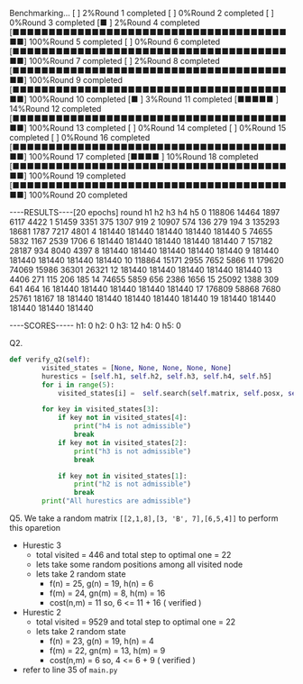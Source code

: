 Benchmarking...
[                                        ] 2%Round 1 completed
[                                        ] 0%Round 2 completed
[                                        ] 0%Round 3 completed
[■                                       ] 2%Round 4 completed
[■■■■■■■■■■■■■■■■■■■■■■■■■■■■■■■■■■■■■■■■] 100%Round 5 completed
[                                        ] 0%Round 6 completed
[■■■■■■■■■■■■■■■■■■■■■■■■■■■■■■■■■■■■■■■■] 100%Round 7 completed
[                                        ] 2%Round 8 completed
[■■■■■■■■■■■■■■■■■■■■■■■■■■■■■■■■■■■■■■■■] 100%Round 9 completed
[■■■■■■■■■■■■■■■■■■■■■■■■■■■■■■■■■■■■■■■■] 100%Round 10 completed
[■                                       ] 3%Round 11 completed
[■■■■■                                   ] 14%Round 12 completed
[■■■■■■■■■■■■■■■■■■■■■■■■■■■■■■■■■■■■■■■■] 100%Round 13 completed
[                                        ] 0%Round 14 completed
[                                        ] 0%Round 15 completed
[                                        ] 0%Round 16 completed
[■■■■■■■■■■■■■■■■■■■■■■■■■■■■■■■■■■■■■■■■] 100%Round 17 completed
[■■■■                                    ] 10%Round 18 completed
[■■■■■■■■■■■■■■■■■■■■■■■■■■■■■■■■■■■■■■■■] 100%Round 19 completed
[■■■■■■■■■■■■■■■■■■■■■■■■■■■■■■■■■■■■■■■■] 100%Round 20 completed

----RESULTS----[20 epochs]
round   h1      h2      h3      h4      h5
0       118806  14464   1897    6117    4422
1       51459   3351    375     1307    919
2       10907   574     136     279     194
3       135293  18681   1787    7217    4801
4       181440  181440  181440  181440  181440
5       74655   5832    1167    2539    1706
6       181440  181440  181440  181440  181440
7       157182  28187   934     8040    4397
8       181440  181440  181440  181440  181440
9       181440  181440  181440  181440  181440
10      118864  15171   2955    7652    5866
11      179620  74069   15986   36301   26321
12      181440  181440  181440  181440  181440
13      4406    271     115     206     185
14      74655   5859    656     2386    1656
15      25092   1388    309     641     464
16      181440  181440  181440  181440  181440
17      176809  58868   7680    25761   18167
18      181440  181440  181440  181440  181440
19      181440  181440  181440  181440  181440

----SCORES-----
h1: 0
h2: 0
h3: 12
h4: 0
h5: 0

Q2.
```python
def verify_q2(self):
        visited_states = [None, None, None, None, None]
        hurestics = [self.h1, self.h2, self.h3, self.h4, self.h5]
        for i in range(5):
            visited_states[i] =  self.search(self.matrix, self.posx, self.posy, hurestics[i] )

        for key in visited_states[3]:
            if key not in visited_states[4]:
                print("h4 is not admissible")
                break
            if key not in visited_states[2]:
                print("h3 is not admissible")
                break

            if key not in visited_states[1]:
                print("h2 is not admissible")
                break
        print("All hurestics are admissible")
```

Q5.
We take a random matrix `[[2,1,8],[3, 'B', 7],[6,5,4]]` to perform this oparetion 
- Hurestic 3
    - total visited = 446 and total step to optimal one = 22
    - lets take some random positions among all visited node
    - lets take 2 random state
        - f(n) = 25, g(n) = 19, h(n) = 6
        - f(m) = 24, gn(m) = 8, h(m) = 16
        - cost(n,m) = 11
        so, 6 <= 11 + 16 ( verified )
- Hurestic 2
    - total visited = 9529 and total step to optimal one = 22
    - lets take 2 random state
        - f(n) = 23, g(n) = 19, h(n) = 4
        - f(m) = 22, gn(m) = 13, h(m) = 9
        - cost(n,m) = 6
        so, 4 <= 6 + 9 ( verified )
- refer to line 35 of `main.py`